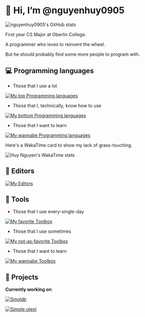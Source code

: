 # 👋 Hi, I’m @nguyenhuy0905

![nguyenhuy0905's GitHub stats](https://github-readme-stats.vercel.app/api?username=nguyenhuy0905&theme=transparent&show_icons=true&include_all_commits=true&hide_rank=true&disable_animations=true)

First year CS Major at Oberlin College.

A programmer who loves to reinvent the wheel.

But he should probably find some more people to program with.

## :computer: Programming languages

- Those that I use a lot

[![My top Programming languages](https://skillicons.dev/icons?i=c,cpp,cs,cmake,bash,md)](https://skillicons.dev)

- Those that I, technically, know how to use

[![My bottom Programming languages](https://skillicons.dev/icons?i=java,lua)](https://skillicons.dev)

- Those that I want to learn

[![My wannabe Programming languages](https://skillicons.dev/icons?i=haskell,rust)](https://skillicons.dev)

Here's a WakaTime card to show my lack of grass-touching.

![Huy Nguyen's WakaTime stats](https://github-readme-stats.vercel.app/api/wakatime?username=nguyenhuy0905&layout=compact&display_format=percent&langs_count=11&disable_animations=true)


## :pencil: Editors

[![My Editors](https://skillicons.dev/icons?i=neovim,vscode,vim)](https://skillicons.dev)

## :wrench: Tools

- Those that I use every-single-day

[![My favorite Toolbox](https://skillicons.dev/icons?i=git,github,neovim,vim,cmake)](https://skillicons.dev)

- Those that I use sometimes

[![My not-as-favorite Toolbox](https://skillicons.dev/icons?i=docker,vscode,sqlite,gtk,dotnet)](https://skillicons.dev)

- Those that I want to learn

[![My wannabe Toolbox](https://skillicons.dev/icons?i=wasm)](https://skillicons.dev)

## :hammer: Projects

**Currently working on**:

[![Smoldb](https://github-readme-stats.vercel.app/api/pin/?username=huynguyen-and-friend-projects&repo=smoldb)](https://github.com/huynguyen-and-friend-projects/smoldb)

[![Simple utest](https://github-readme-stats.vercel.app/api/pin/?username=nguyenhuy0905&repo=simple-utest)](https://github.com/nguyenhuy0905/simple-utest)
